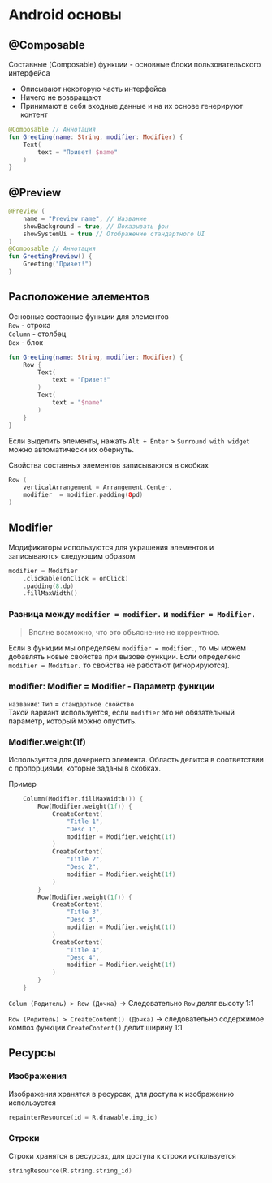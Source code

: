 # Android основы

## @Composable
Составные (Composable) функции - основные блоки пользовательского интерфейса
* Описывают некоторую часть интерфейса
* Ничего не возвращают
* Принимают в себя входные данные и на их основе генерируют контент

```kt
@Composable // Аннотация
fun Greeting(name: String, modifier: Modifier) {
    Text(
        text = "Привет! $name"
    )
}
```

## @Preview
```kt
@Preview (
    name = "Preview name", // Название
    showBackground = true, // Показывать фон
    showSystemUi = true // Отображение стандартного UI
)
@Composable // Аннотация
fun GreetingPreview() {
    Greeting("Привет!")
}
```

## Расположение элементов
Основные составные функции для элементов  
`Row` - строка  
`Column` - столбец  
`Box` - блок  

```kt
fun Greeting(name: String, modifier: Modifier) {
    Row {
        Text(
            text = "Привет!"
        )
        Text(
            text = "$name"
        )
    }
}
```

Если выделить элементы, нажать `Alt + Enter` > `Surround with widget` можно автоматически их обернуть.

Свойства составных элементов записываются в скобках
```kt
Row (
    verticalArrangement = Arrangement.Center,
    modifier  = modifier.padding(8pd)
)
```

## Modifier
Модификаторы используются для украшения элементов и записываются следующим образом
```kt
modifier = Modifier
    .clickable(onClick = onClick)
    .padding(8.dp)
    .fillMaxWidth()
```

### Разница между `modifier = modifier.` и `modifier = Modifier.`
> Вполне возможно, что это объяснение не корректное.   

Если в функции мы определяем `modifier = modifier.`, то мы можем добавлять новые свойства при вызове функции. Если определено `modifier = Modifier.` то свойства не работают (игнорируются).

### modifier: Modifier = Modifier - Параметр функции
`название`: `Тип` = `стандартное свойство`  
Такой вариант используется, если `modifier` это не обязательный параметр, который можно опустить.

### Modifier.weight(1f)
Используется для дочернего элемента. Область делится в соответствии с пропорциями, которые заданы в скобках.

Пример
```kt
    Column(Modifier.fillMaxWidth()) {
        Row(Modifier.weight(1f)) {
            CreateContent(
                "Title 1", 
                "Desc 1", 
                modifier = Modifier.weight(1f)
            )
            CreateContent(
                "Title 2", 
                "Desc 2", 
                modifier = Modifier.weight(1f)
            )
        }
        Row(Modifier.weight(1f)) {
            CreateContent(
                "Title 3", 
                "Desc 3", 
                modifier = Modifier.weight(1f)
            )
            CreateContent(
                "Title 4", 
                "Desc 4", 
                modifier = Modifier.weight(1f)
            )
        }
    }
```
`Colum (Родитель) > Row (Дочка)` -> Следовательно `Row` делят высоту 1:1

`Row (Родитель) > CreateContent() (Дочка)` -> следовательно содержимое композ функции `CreateContent()` делит ширину 1:1

## Ресурсы

### Изображения
Изображения хранятся в ресурсах, для доступа к изображению используется
```kt
repainterResource(id = R.drawable.img_id)
```

### Строки
Строки хранятся в ресурсах, для доступа к строки используется 
```kt
stringResource(R.string.string_id)
```